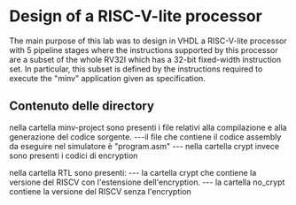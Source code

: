 # Design of a RISC-V-lite processor
The main purpose of this lab was to design in VHDL a RISC-V-lite processor with 5 pipeline stages where the instructions supported by this processor are a subset of the whole RV32I which has a 32-bit fixed-width instruction set. 
In particular, this subset is defined by the instructions required to execute the "minv" application given as specification.

## Contenuto delle directory
nella cartella minv-project sono presenti i file relativi alla compilazione e alla generazione del codice sorgente. 
		---il file che contiene il codice assembly da eseguire nel simulatore è "program.asm"
		--- nella cartella crypt invece sono presenti i codici di encryption 

nella cartella RTL sono presenti:
		--- la cartella crypt che contiene la versione del RISCV con l'estensione dell'encryption.
		--- la cartella no_crypt contiene la versione del RISCV senza l'encryption

